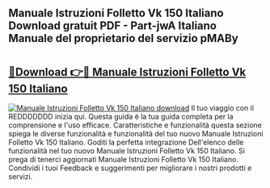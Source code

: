 ## Manuale Istruzioni Folletto Vk 150 Italiano Download gratuit PDF - Part-jwA Italiano Manuale del proprietario del servizio pMABy

# <h2><a href="http://df9uvj9.blite.top/?on=Manuale+Istruzioni+Folletto+Vk+150+Italiano">🔗Download 👉🔴 Manuale Istruzioni Folletto Vk 150 Italiano</a></h2>

[![Manuale Istruzioni Folletto Vk 150 Italiano download](https://i.imgur.com/lujVjoI.png)](http://df9uvj9.blite.top/?on=Manuale+Istruzioni+Folletto+Vk+150+Italiano)
Il tuo viaggio con il REDDDDDDD inizia qui. Questa guida è la tua guida completa per la comprensione e l'uso efficace. Caratteristiche e funzionalità questa sezione spiega le diverse funzionalità e funzionalità del tuo nuovo Manuale Istruzioni Folletto Vk 150 Italiano. Goditi la perfetta integrazione Dell'elenco delle funzionalità nel tuo nuovo Manuale Istruzioni Folletto Vk 150 Italiano. Si prega di tenerci aggiornati Manuale Istruzioni Folletto Vk 150 Italiano. Condividi i tuoi Feedback e suggerimenti per migliorare i nostri prodotti e servizi.
